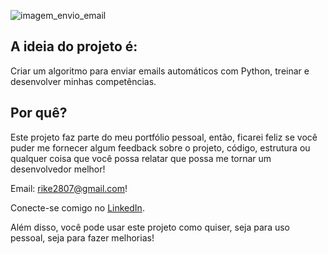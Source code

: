 
![imagem_envio_email](https://user-images.githubusercontent.com/86082129/159593447-98517f75-b6e9-4aa9-8bdb-86834ebac964.jpeg)

## A ideia do projeto é: 

Criar um algoritmo para enviar emails automáticos com Python, treinar e desenvolver minhas competências.

## Por quê?
Este projeto faz parte do meu portfólio pessoal, então, ficarei feliz se você puder me fornecer algum feedback sobre o projeto, código, estrutura ou qualquer coisa que você possa relatar que possa me tornar um desenvolvedor melhor!

Email: rike2807@gmail.com!


Conecte-se comigo no [LinkedIn](https://www.linkedin.com/in/henrique-da-silva-sousa-2a077622b/).

Além disso, você pode usar este projeto como quiser, seja para uso pessoal, seja para fazer melhorias!
